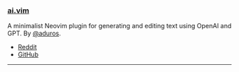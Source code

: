 <h3 id="new-ai.vim">
    <a href="#new-ai.vim">
        <span class="icon-text">
            <span class="icon">
                <i class="fa-solid fa-book"></i>
            </span>
            <span>ai.vim</span>
        </span>
    </a>
</h3>

A minimalist Neovim plugin for generating and editing text using OpenAI and GPT. By
[@aduros](https://github.com/adorus).

- [Reddit](https://www.reddit.com/r/neovim/comments/zk1axe/aivim_plugin_for_editing_and_generating_text/)
- [GitHub](https://github.com/aduros/ai.vim)

---
